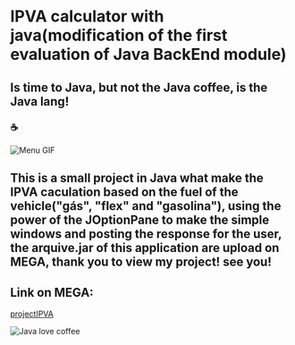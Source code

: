 # IPVA calculator with java(modification of the first evaluation of Java BackEnd module)

## Is time to Java, but not the Java coffee, is the Java lang! 
### :coffee:

![Menu GIF](https://imgur.com/gallery/AEYzTVp)
## This is a small project in Java what make the IPVA caculation based on the fuel of the vehicle("gás", "flex" and "gasolina"), using the power of the JOptionPane to make the simple windows and posting the response for the user, the arquive.jar of this application are upload on MEGA, thank you to view my project! see you!

## Link on MEGA:
[projectIPVA](https://mega.nz/file/CXZl3CjC#aCr_ZqiXqgC1kwTGkgu8Se_cpkXct3_JmOhj2ew8Aiw)

![Java love coffee](https://media.giphy.com/media/1oKjCzdnatyyMxkdxF/source.gif)
